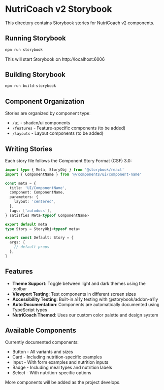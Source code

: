 # NutriCoach v2 Storybook

This directory contains Storybook stories for NutriCoach v2 components.

## Running Storybook

```bash
npm run storybook
```

This will start Storybook on http://localhost:6006

## Building Storybook

```bash
npm run build-storybook
```

## Component Organization

Stories are organized by component type:

- `/ui` - shadcn/ui components
- `/features` - Feature-specific components (to be added)
- `/layouts` - Layout components (to be added)

## Writing Stories

Each story file follows the Component Story Format (CSF) 3.0:

```typescript
import type { Meta, StoryObj } from '@storybook/react'
import { ComponentName } from '@/components/ui/component-name'

const meta = {
  title: 'UI/ComponentName',
  component: ComponentName,
  parameters: {
    layout: 'centered',
  },
  tags: ['autodocs'],
} satisfies Meta<typeof ComponentName>

export default meta
type Story = StoryObj<typeof meta>

export const Default: Story = {
  args: {
    // default props
  },
}
```

## Features

- **Theme Support**: Toggle between light and dark themes using the toolbar
- **Viewport Testing**: Test components in different screen sizes
- **Accessibility Testing**: Built-in a11y testing with @storybook/addon-a11y
- **Auto Documentation**: Components are automatically documented using TypeScript types
- **NutriCoach Themed**: Uses our custom color palette and design system

## Available Components

Currently documented components:
- Button - All variants and sizes
- Card - Including nutrition-specific examples
- Input - With form examples and nutrition inputs
- Badge - Including meal types and nutrition labels
- Select - With nutrition-specific options

More components will be added as the project develops.